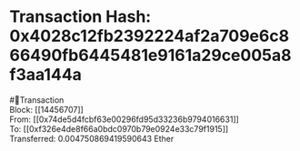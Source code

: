
Transaction Hash: 0x4028c12fb2392224af2a709e6c866490fb6445481e9161a29ce005a8f3aa144a
====================================================================================
  
#💸Transaction  
Block: [[14456707]]  
From: [[0x74de5d4fcbf63e00296fd95d33236b9794016631]]  
To: [[0xf326e4de8f66a0bdc0970b79e0924e33c79f1915]]  
Transferred: 0.004750869419590643 Ether